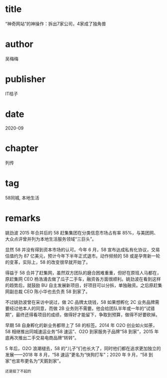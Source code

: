 # title
“神奇网站”的神操作：拆出7家公司，4家成了独角兽

# author
吴梅梅

# publisher
IT桔子

# date
2020-09

# chapter
列传

# tag
58同城, 本地生活

# remarks
姚劲波 2015 年合并后的 58 赶集集团在分类信息市场占有率 85%，与美团网、大众点评曾并列为本地生活服务领域“三巨头”。

显然 58 并没有得到资本市场的认可。今年 6 月，58 宣布达成私有化协议，交易估值约为 87 亿美元，预计今年下半年正式退市。动作频频的 58 或是孕育新一轮的变革，实际上，58 的改变很早就开始了。

得益于 58 合并了赶集网，虽然双方团队的磨合困难重重，但好在原班人马都在，原赶集网 CEO 杨浩涌去做了瓜子二手车，融资各方面很顺利。姚劲波在看到这样的趋势后，就鼓励 BU 自主发展新项目，好项目可以分拆，单独融资。之后原赶集网副总裁 CEO 陈小华也去负责 58 到家了。

不过姚劲波曾在采访中说过，做 2C 品牌太烧钱，58 如果想孵化 2C 业务品牌需要经过他本人的同意，而做 2B 业务则不需要。他会给团队半年或一年的“试错期”，最终还得看项目的成绩，做得好才能留下，争取到预算，做得不好要砍掉。

早期 58 自身孵化的新业务都带上了 58 的标签。2014 年 O2O 创业如火如荼，58 相继推出同城速运业务“58 速运”、O2O 到家服务子品牌“58 到家”，2015 年底再次推出二手交易电商品牌“转转”。

5 年后，O2O 浪潮褪去，58 的“儿子”们也长大了，同时他们都在追求更加独立的发展——2018 年 8 月，“58 速运”更名为“快狗打车”；2020 年 9 月，“58 到家”也宣布更名为“天鹅到家”。

`还是挺了不起的`
